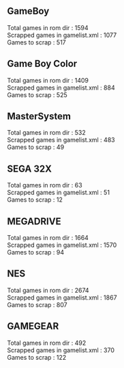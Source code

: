 ## GameBoy ##
Total games in rom dir : 1594  
Scrapped games in gamelist.xml : 1077  
Games to scrap : 517  


## Game Boy Color ##
Total games in rom dir : 1409  
Scrapped games in gamelist.xml : 884  
Games to scrap : 525  

## MasterSystem ##
Total games in rom dir : 532  
Scrapped games in gamelist.xml : 483  
Games to scrap : 49  


## SEGA 32X ##
Total games in rom dir : 63  
Scrapped games in gamelist.xml : 51  
Games to scrap : 12  

## MEGADRIVE ##
Total games in rom dir : 1664   
Scrapped games in gamelist.xml : 1570   
Games to scrap : 94   

## NES ##
Total games in rom dir : 2674  
Scrapped games in gamelist.xml : 1867  
Games to scrap : 807  

## GAMEGEAR ##
Total games in rom dir : 492  
Scrapped games in gamelist.xml : 370  
Games to scrap : 122  

